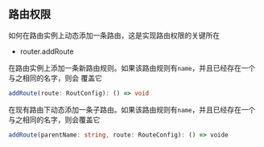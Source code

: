 ## 路由权限

如何在路由实例上动态添加一条路由，这是实现路由权限的关键所在

- router.addRoute

在路由实例上添加一条新路由规则。如果该路由规则有`name`，并且已经存在一个与之相同的名字，则会
覆盖它

```ts
addRoute(route: RoutConfig): () => void
```

在现有路由下动态添加一条子路由。如果该路由规则有`name`，并且已经存在一个与之相同的名字，则会覆盖它

```ts
addRoute(parentName: string, route: RouteConfig): () => voide
```
